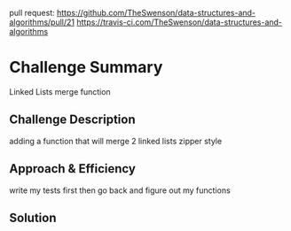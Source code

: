 pull request: https://github.com/TheSwenson/data-structures-and-algorithms/pull/21
https://travis-ci.com/TheSwenson/data-structures-and-algorithms
# Challenge Summary
Linked Lists merge function

## Challenge Description
adding a function that will merge 2 linked lists zipper style

## Approach & Efficiency
write my tests first then go back and figure out my functions

## Solution
